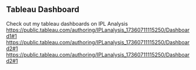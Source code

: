 ## Tableau Dashboard
Check out my tableau dashboards on IPL Analysis
https://public.tableau.com/authoring/IPLanalysis_17360711115250/Dashboard1#1
https://public.tableau.com/authoring/IPLanalysis_17360711115250/Dashboard2#1
https://public.tableau.com/authoring/IPLanalysis_17360711115250/Dashboard2#1
